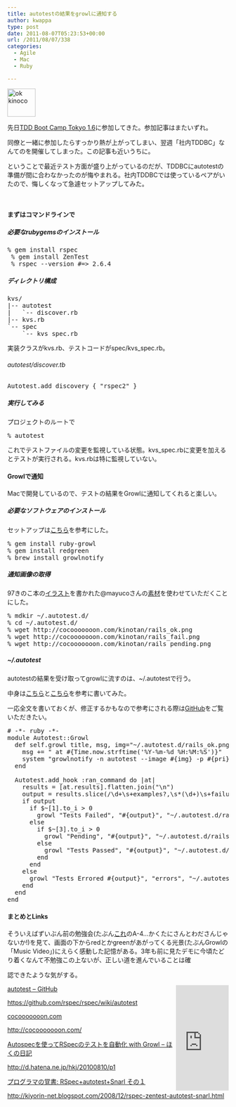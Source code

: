 ```yaml
---
title: autotestの結果をgrowlに通知する
author: kwappa
type: post
date: 2011-08-07T05:23:53+00:00
url: /2011/08/07/338
categories:
  - Agile
  - Mac
  - Ruby

---
```

[<img src="/images/2011/08/rails_ok.png" alt="ok kinoco" title="ok kinoco" width="64" height="64" class="alignleft size-full wp-image-358" />][1]

先日<a href="http://www.zusaar.com/event/agZ6dXNhYXJyDQsSBUV2ZW50GPGlAww" target="_blank">TDD Boot Camp Tokyo 1.6</a>に参加してきた。参加記事はまたいずれ。

同僚と一緒に参加したらすっかり熱が上がってしまい、翌週「社内TDDBC」なんてのを開催してしまった。この記事も近いうちに。

ということで最近テスト方面が盛り上がっているのだが、TDDBCにautotestの準備が間に合わなかったのが悔やまれる。社内TDDBCでは使っているペアがいたので、悔しくなって急遽セットアップしてみた。

<br style="clear:both;" />
  
<!--more-->

#### まずはコマンドラインで

##### 必要なrubygemsのインストール

<pre class="code">% gem install rspec
 % gem install ZenTest
 % rspec --version #=> 2.6.4
</pre>

##### ディレクトリ構成

<pre class="code">kvs/
|-- autotest
|   `-- discover.rb
|-- kvs.rb
`-- spec
    `-- kvs_spec.rb
</pre>

実装クラスがkvs.rb、テストコードがspec/kvs_spec.rb。

###### autotest/discover.tb

<pre class="src"><span class="type">Autotest</span>.add_discovery { <span class="string">"rspec2"</span> }
</pre>

##### 実行してみる

プロジェクトのルートで

<pre class="code">% autotest
</pre>

これでテストファイルの変更を監視している状態。kvs_spec.rbに変更を加えるとテストが実行される。kvs.rbは特に監視していない。

#### Growlで通知

Macで開発しているので、テストの結果をGrowlに通知してくれると楽しい。

##### 必要なソフトウェアのインストール

セットアップは<a href="http://d.hatena.ne.jp/hkj/20100810/p1" target="_blank">こちら</a>を参考にした。

<pre class="code">% gem install ruby-growl
% gem install redgreen
% brew install growlnotify
</pre>

##### 通知画像の取得

97きのこ本の<a href="http://inside.cocooooooon.com/2010/12/10/index.html" target="_blank">イラスト</a>を書かれた@mayucoさんの<a href="http://cocooooooon.com/kinotan/" target="_blank">素材</a>を使わせていただくことにした。

<pre class="code">% mdkir ~/.autotest.d/
% cd ~/.autotest.d/
% wget http://cocooooooon.com/kinotan/rails_ok.png
% wget http://cocooooooon.com/kinotan/rails_fail.png
% wget http://cocooooooon.com/kinotan/rails_pending.png
</pre>

##### ~/.autotest

autotestの結果を受け取ってgrowlに流すのは、~/.autotestで行う。

中身は<a href="http://d.hatena.ne.jp/hkj/20100810/p1" target="_blank">こちら</a>と<a href="http://kiyorin-net.blogspot.com/2008/12/rspec-zentest-autotest-snarl.html" target="_blank">こちら</a>を参考に書いてみた。

一応全文を書いておくが、修正するかもなので参考にされる際は<a href="https://github.com/kwappa/dotfiles/blob/master/.autotest" target="_blank">GitHub</a>をご覧いただきたい。

<pre class="src"><span class="comment-delimiter"># </span><span class="comment">-*- ruby -*-
</span><span class="keyword">module</span> <span class="type">Autotest</span>::<span class="type">Growl</span>
  <span class="keyword">def</span> <span class="function-name">self.growl</span> title, msg, img=<span class="string">"~/.autotest.d/rails_ok.png"</span>, pri=0, sticky=<span class="string">""</span>
    msg += <span class="string">" at </span><span class="variable-name">#{Time.now.strftime('%Y-%m-%d %H:%M:%S')}</span><span class="string">"</span>
    system <span class="string">"growlnotify -n autotest --image </span><span class="variable-name">#{img}</span><span class="string"> -p </span><span class="variable-name">#{pri}</span><span class="string"> -m </span><span class="variable-name">#{msg.inspect}</span><span class="string"> </span><span class="variable-name">#{title}</span><span class="string"> </span><span class="variable-name">#{sticky}</span><span class="string">"</span>
  <span class="keyword">end</span>

  <span class="type">Autotest</span>.add_hook <span class="constant">:ran_command</span> <span class="keyword">do</span> |at|
    results = [at.results].flatten.join(<span class="string">"\n"</span>)
    output = results.slice(<span class="string">/\d+\s+examples?,\s*(\d+)\s+failures?(,\s*(\d+)\s+pendings?)?/</span>)
    <span class="keyword">if</span> output
      <span class="keyword">if</span> <span class="variable-name">$~</span>[1].to_i &gt; 0
        growl <span class="string">"Tests Failed"</span>, <span class="string">"</span><span class="variable-name">#{output}</span><span class="string">"</span>, <span class="string">"~/.autotest.d/rails_fail.png"</span>, 2
      <span class="keyword">else</span>
        <span class="keyword">if</span> <span class="variable-name">$~</span>[3].to_i &gt; 0
          growl <span class="string">"Pending"</span>, <span class="string">"</span><span class="variable-name">#{output}</span><span class="string">"</span>, <span class="string">"~/.autotest.d/rails_pending.png"</span>, 2
        <span class="keyword">else</span>
          growl <span class="string">"Tests Passed"</span>, <span class="string">"</span><span class="variable-name">#{output}</span><span class="string">"</span>, <span class="string">"~/.autotest.d/rails_ok.png"</span>, -2
        <span class="keyword">end</span>
      <span class="keyword">end</span>
    <span class="keyword">else</span>
      growl <span class="string">"Tests Errored </span><span class="variable-name">#{output}</span><span class="string">"</span>, <span class="string">"errors"</span>, <span class="string">"~/.autotest.d/rails_fail.png"</span>, 2
    <span class="keyword">end</span>
  <span class="keyword">end</span>
<span class="keyword">end</span>
</pre>

#### まとめとLinks

そういえばずいぶん前の勉強会(たぶん<a href="http://www.java-users.jp/contents/events/ccc2008fall/sessions.html" target="_blank">これ</a>のA-4…かくたにさんとわださんじゃないか!)を見て、画面の下からredとかgreenがあがってくる光景(たぶんGrowlの「Music Video」)にえらく感動した記憶がある。3年も前に見たデモに今頃たどり着くなんて不勉強この上ないが、正しい道を進んでいることは確
  
認できたような気がする。

<iframe src="http://rcm-jp.amazon.co.jp/e/cm?t=bottomline02-22&#038;o=9&#038;p=8&#038;l=as1&#038;asins=4873114799&#038;nou=1&#038;ref=tf_til&#038;fc1=FFFFFF&#038;IS2=1&#038;lt1=_blank&#038;m=amazon&#038;lc1=639CBF&#038;bc1=000000&#038;bg1=000000&#038;f=ifr" style="float:right;width:120px;height:240px;" scrolling="no" marginwidth="0" marginheight="0" frameborder="0"></iframe>

<a href="https://github.com/rspec/rspec/wiki/autotest" target="_blank">autotest &#8211; GitHub</a>
  
https://github.com/rspec/rspec/wiki/autotest

<a href="http://cocooooooon.com/" target="_blank">cocooooooon.com</a>
  
http://cocooooooon.com/

<a href="http://d.hatena.ne.jp/hkj/20100810/p1" target="_blank">Autospecを使ってRSpecのテストを自動化 with Growl &#8211; ほくの日記</a>
  
http://d.hatena.ne.jp/hkj/20100810/p1

<a href="http://kiyorin-net.blogspot.com/2008/12/rspec-zentest-autotest-snarl.html" target="_blank">プログラマの覚書: RSpec+autotest+Snarl その１</a>
  
http://kiyorin-net.blogspot.com/2008/12/rspec-zentest-autotest-snarl.html

<br style="clear:both;" />

 [1]: /images/2011/08/rails_ok.png
